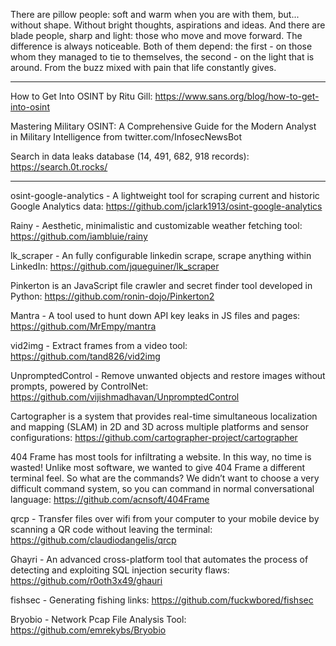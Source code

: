 There are pillow people: soft and warm when you are with them, but... without shape. Without bright thoughts, aspirations and ideas. And there are blade people, sharp and light: those who move and move forward. The difference is always noticeable. Both of them depend: the first - on those whom they managed to tie to themselves, the second - on the light that is around. From the buzz mixed with pain that life constantly gives.

----

How to Get Into OSINT by Ritu Gill: https://www.sans.org/blog/how-to-get-into-osint

Mastering Military OSINT: A Comprehensive Guide for the Modern Analyst in Military Intelligence from twitter.com/InfosecNewsBot

Search in data leaks database (14, 491, 682, 918 records): https://search.0t.rocks/

----

osint-google-analytics - A lightweight tool for scraping current and historic Google Analytics data: https://github.com/jclark1913/osint-google-analytics

Rainy - Aesthetic, minimalistic and customizable weather fetching tool: https://github.com/iambluie/rainy

lk_scraper - An fully configurable linkedin scrape, scrape anything within LinkedIn: https://github.com/jqueguiner/lk_scraper

Pinkerton is an JavaScript file crawler and secret finder tool developed in Python: https://github.com/ronin-dojo/Pinkerton2

Mantra - A tool used to hunt down API key leaks in JS files and pages: https://github.com/MrEmpy/mantra

vid2img - Extract frames from a video tool: https://github.com/tand826/vid2img

UnpromptedControl - Remove unwanted objects and restore images without prompts, powered by ControlNet: https://github.com/vijishmadhavan/UnpromptedControl

Cartographer is a system that provides real-time simultaneous localization and mapping (SLAM) in 2D and 3D across multiple platforms and sensor configurations: https://github.com/cartographer-project/cartographer

404 Frame has most tools for infiltrating a website. In this way, no time is wasted! Unlike most software, we wanted to give 404 Frame a different terminal feel. So what are the commands? We didn’t want to choose a very difficult command system, so you can command in normal conversational language: https://github.com/acnsoft/404Frame

qrcp - Transfer files over wifi from your computer to your mobile device by scanning a QR code without leaving the terminal: https://github.com/claudiodangelis/qrcp

Ghayri - An advanced cross-platform tool that automates the process of detecting and exploiting SQL injection security flaws: https://github.com/r0oth3x49/ghauri

fishsec - Generating fishing links: https://github.com/fuckwbored/fishsec

Bryobio - Network Pcap File Analysis Tool: https://github.com/emrekybs/Bryobio











